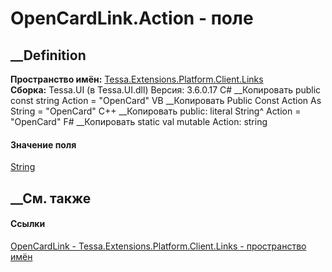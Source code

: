 # OpenCardLink.Action - поле
##  __Definition
 **Пространство имён:**
[Tessa.Extensions.Platform.Client.Links](N_Tessa_Extensions_Platform_Client_Links.htm)  
 **Сборка:** Tessa.UI (в Tessa.UI.dll) Версия: 3.6.0.17
C# __Копировать
     public const string Action = "OpenCard"
VB __Копировать
     Public Const Action As String = "OpenCard"
C++ __Копировать
     public:
    literal String^ Action = "OpenCard"
F# __Копировать
     static val mutable Action: string
#### Значение поля
[String](https://learn.microsoft.com/dotnet/api/system.string)
##  __См. также
#### Ссылки
[OpenCardLink - ](T_Tessa_Extensions_Platform_Client_Links_OpenCardLink.htm)
[Tessa.Extensions.Platform.Client.Links - пространство
имён](N_Tessa_Extensions_Platform_Client_Links.htm)
